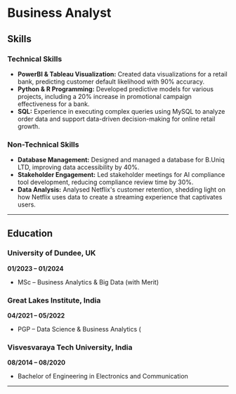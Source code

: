 # Business Analyst

## Skills

### Technical Skills
- **PowerBI & Tableau Visualization:** Created data visualizations for a retail bank, predicting customer default likelihood with 90% accuracy.
- **Python & R Programming:** Developed predictive models for various projects, including a 20% increase in promotional campaign effectiveness for a bank.
- **SQL:** Experience in executing complex queries using MySQL to analyze order data and support data-driven decision-making for online retail growth.

### Non-Technical Skills
- **Database Management:** Designed and managed a database for B.Uniq LTD, improving data accessibility by 40%.
- **Stakeholder Engagement:** Led stakeholder meetings for AI compliance tool development, reducing compliance review time by 30%.
- **Data Analysis:** Analysed Netflix's customer retention, shedding light on how Netflix uses data to create a streaming experience that captivates users. 

---

## Education

### University of Dundee, UK
**01/2023 – 01/2024**
- MSc – Business Analytics & Big Data (with Merit)

### Great Lakes Institute, India
**04/2021 – 05/2022**
- PGP – Data Science & Business Analytics (

### Visvesvaraya Tech University, India
**08/2014 – 08/2020**
- Bachelor of Engineering in Electronics and Communication

---

